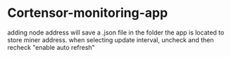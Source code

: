 # Cortensor-monitoring-app
adding node address will save a .json file in the folder the app is located to store miner address.
when selecting update interval, uncheck and then recheck "enable auto refresh"
